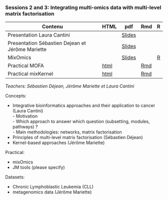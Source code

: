 ### Sessions 2 and 3: Integrating multi-omics data with multi-level matrix factorisation
        
| Contenu | HTML | pdf | Rmd | R |
|--------------------------------------------------|------|------|-----|-----|
| Presentation Laura Cantini |  | [Slides](Cantini_DU-Bii_module6.pdf) |  |
| Presentation Sébastien Dejean et Jérôme Mariette |  | [Slides](DUBii_SD_JM.pdf) |  |
| MixOmics |  | [Slides](slide_mixOmics_2018.pdf) |  | [R](TP_mixOmics_DUBii.R) |
| Practical MOFA | [html](practical_MOFA.html) |  | [Rmd](https://raw.githubusercontent.com/DU-Bii/module-6-Integrative-Bioinformatics/master/Session2-3/practical_MOFA.Rmd) |
| Practical mixKernel | [html](TP_mixKernel_DUBii.html) |  | [Rmd](https://raw.githubusercontent.com/DU-Bii/module-6-Integrative-Bioinformatics/master/Session2-3/TP_mixKernel_DUBii.Rmd) |

*Teachers: Sébastien Déjean, Jérôme Mariette et Laura Cantini*

Concepts:

- Integrative bioinformatics approaches and their application to cancer (Laura Cantini)  
       - Motivation  
       - Which approach to answer which question (subsetting, modules, pathways) ?  
       - Main methodologies: networks, matrix factorisation  
- Principles of multi-level matrix factorisation (Sébastien Déjean)
- Kernel-based approaches (Jérôme Mariette)

Practical:

- mixOmics
- JM tools (please specify)

Datasets:
- Chronic Lymphoblastic Leukemia (CLL)
- metagenomics data (Jérôme Mariette)
